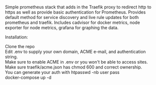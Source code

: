Simple prometheus stack that adds in the Traefik proxy to redirect http to https
as well as provide basic authentication for Prometheus. Provides default method
for service discovery and live rule updates for both prometheus and traefik. 
Includes cadvisor for docker metrics, node exporter for node metrics, grafana
for graphing the data.

Installation:

Clone the repo<br>
Edit .env to supply your own domain, ACME e-mail, and authentication string.<br>
Make sure to enable ACME in .env or you won't be able to access sites.<br>
Make sure traefik/acme.json has chmod 600 and correct ownership.<br>
You can generate your auth with htpasswd -nb user pass<br>
docker-compose up -d<br>



